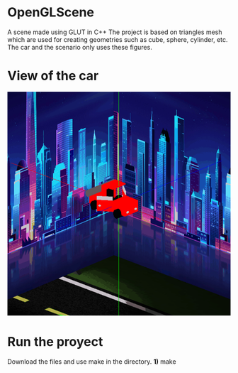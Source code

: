# OpenGLScene
A scene made using GLUT in C++
The project is based on triangles mesh which are used for creating geometries such as cube, sphere, cylinder, etc.
The car and the scenario only uses these figures.

# View of the car
![](car.gif)

# Run the proyect
Download the files and use make in the directory.
  **1)** make 
